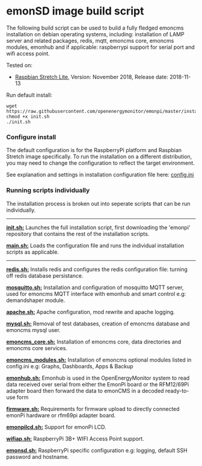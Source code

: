 # emonSD image build script

The following build script can be used to build a fully fledged emoncms installation on debian operating systems, including: installation of LAMP server and related packages, redis, mqtt, emoncms core, emoncms modules, emonhub and if applicable: raspberrypi support for serial port and wifi access point.

Tested on: 

- [Raspbian Stretch Lite](https://www.raspberrypi.org/downloads/raspbian/), Version: November 2018, Release date: 2018-11-13

Run default install:

    wget https://raw.githubusercontent.com/openenergymonitor/emonpi/master/install/init.sh
    chmod +x init.sh
    ./init.sh

### Configure install

The default configuration is for the RaspberryPi platform and Raspbian Stretch image specifically. To run the installation on a different distribution, you may need to change the configuration to reflect the target environment.

See explanation and settings in installation configuration file here: [config.ini](https://github.com/openenergymonitor/emonpi/blob/master/install/config.ini)

### Running scripts individually

The installation process is broken out into seperate scripts that can be run individually.

---

**[init.sh:](https://github.com/openenergymonitor/emonpi/blob/master/install/init.sh)** Launches the full installation script, first downloading the 'emonpi' repository that contains the rest of the installation scripts.

**[main.sh:](https://github.com/openenergymonitor/emonpi/blob/master/install/main.sh)** Loads the configuration file and runs the individual installation scripts as applicable.

---

**[redis.sh:](https://github.com/openenergymonitor/emonpi/blob/master/install/redis.sh)** Installs redis and configures the redis configuration file: turning off redis database persistance.

**[mosquitto.sh:](https://github.com/openenergymonitor/emonpi/blob/master/install/mosquitto.sh)** Installation and configuration of mosquitto MQTT server, used for emoncms MQTT interface with emonhub and smart control e.g: demandshaper module.

**[apache.sh:](https://github.com/openenergymonitor/emonpi/blob/master/install/apache.sh)** Apache configuration, mod rewrite and apache logging.

**[mysql.sh:](https://github.com/openenergymonitor/emonpi/blob/master/install/mysql.sh)** Removal of test databases, creation of emoncms database and emoncms mysql user.

**[emoncms_core.sh:](https://github.com/openenergymonitor/emonpi/blob/master/install/emoncms_core.sh)** Installation of emoncms core, data directories and emoncms core services.

**[emoncms_modules.sh:](https://github.com/openenergymonitor/emonpi/blob/master/install/emoncms_modules.sh)** Installation of emoncms optional modules listed in config.ini e.g: Graphs, Dashboards, Apps & Backup

**[emonhub.sh:](https://github.com/openenergymonitor/emonpi/blob/master/install/emonhub.sh)** Emonhub is used in the OpenEnergyMonitor system to read data received over serial from either the EmonPi board or the RFM12/69Pi adapter board then forward the data to emonCMS in a decoded ready-to-use form

**[firmware.sh:](https://github.com/openenergymonitor/emonpi/blob/master/install/firmware.sh)** Requirements for firmware upload to directly connected emonPi hardware or rfm69pi adapter board.

**[emonpilcd.sh:](https://github.com/openenergymonitor/emonpi/blob/master/install/emonpilcd.sh)** Support for emonPi LCD.

**[wifiap.sh:](https://github.com/openenergymonitor/emonpi/blob/master/install/wifiap.sh)** RaspberryPi 3B+ WIFI Access Point support.

**[emonsd.sh:](https://github.com/openenergymonitor/emonpi/blob/master/install/emonsd.sh)** RaspberryPi specific configuration e.g: logging, default SSH password and hostname.



